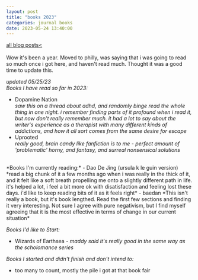 ```yaml
---
layout: post
title: "books 2023"
categories: journal books
date: 2023-05-24 13:40:00
---
```

<a href="/blog-posts">all blog posts< </a>  
<br>
Wow it's been a year. Moved to philly, was saying that i was going to read so much once i got here, and haven't read much. Thought it was a good time to update this.    
  
*updated 05/25/23*  
*Books I have read so far in 2023:*  
- Dopamine Nation  
*saw this on a thread about adhd, and randomly binge read the whole thing in one night. i remember finding parts of it profound when i read it, but now don't really remember much. it had a lot to say about the writer's experience as a therapist with many different kinds of addictions, and how it all sort comes from the same desire for escape*  
- Uprooted  
*really good, brain candy like fanfiction is to me - perfect amount of 'problematic' horny, and fantasy, and surreal nonsensical solutions*

<br>
*Books I'm currently reading:*  
- Dao De Jing (ursula k le guin version)  
*read a big chunk of it a few months ago when i was really in the thick of it, and it felt like a soft breath propelling me onto a slightly different path in life. it's helped a lot, i feel a bit more ok with disatisfaction and feeling lost these days. i'd like to keep reading bits of it as it feels right*  
- baedan  
*This isn't really a book, but it's book lengthed. Read the first few sections and finding it very interesting. Not sure I agree with pure negativism, but I find myself agreeing that it is the most effective in terms of change in our current situation*
<br>

*Books I'd like to Start:*  
- Wizards of Earthsea - *maddy said it's really good in the same way as the scholomance series*  
  
*Books I started and didn't finish and don't intend to:*  
- too many to count, mostly the pile i got at that book fair